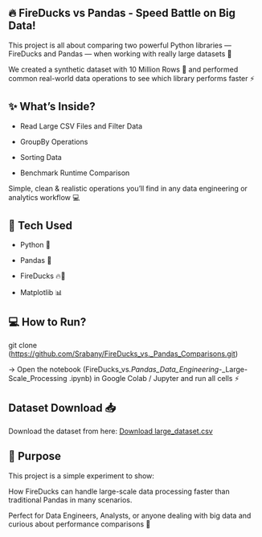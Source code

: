 ## 🔥 FireDucks vs Pandas - Speed Battle on Big Data!
This project is all about comparing two powerful Python libraries — FireDucks and Pandas — when working with really large datasets 🚀

We created a synthetic dataset with 10 Million Rows 📄 and performed common real-world data operations to see which library performs faster ⚡

## ✨ What’s Inside?
* Read Large CSV Files and Filter Data

* GroupBy Operations

* Sorting Data

* Benchmark Runtime Comparison

Simple, clean & realistic operations you’ll find in any data engineering or analytics workflow 💻

## 🧰 Tech Used
* Python 🐍

* Pandas 🐼

* FireDucks 🔥🦆

* Matplotlib 📊

## 💻 How to Run?
git clone (https://github.com/Srabany/FireDucks_vs._Pandas_Comparisons.git)

→ Open the notebook (FireDucks_vs._Pandas_Data_Engineering_-_Large-Scale_Processing
.ipynb) in Google Colab / Jupyter and run all cells ⚡

## Dataset Download 📥
Download the dataset from here: [Download large_dataset.csv](https://drive.google.com/file/d/1IBiO9LpKTcJn9Vqvw2piwzQ4iPa90JS8/view?usp=sharing)

## 🎯 Purpose
This project is a simple experiment to show:

How FireDucks can handle large-scale data processing faster than traditional Pandas in many scenarios.

Perfect for Data Engineers, Analysts, or anyone dealing with big data and curious about performance comparisons 🚀


